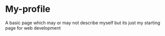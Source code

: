 # My-profile
A basic page which may or may not describe myself but its just my starting page for web development
